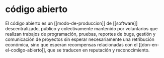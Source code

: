 # código abierto
El código abierto es un [[modo-de-produccion]] de [[software]] descentralizado, público y colectivamente mantenido por voluntarios que realizan trabajos de programación, pruebas, reportes de bugs, gestión y comunicación de proyectos sin esperar necesariamente una retribución económica, sino que esperan recompensas relacionadas con el [[don-en-el-codigo-abierto]], que se traducen en reputación y reconocimiento.
